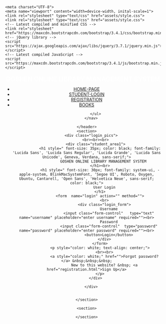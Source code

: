 <!DOCTYPE html>
<html>

<head>
    <title>
        Student Login
    </title>

    <meta charset="UTF-8">
    <meta name="viewport" content="width=device-width, inital-scale=1">
    <link rel="stylesheet" type="text/css" href="assets/style.css">
    <link rel="stylesheet" type="text/css" href="assets/style.css">
    <!-- Latest compiled and minified CSS -->
    <link rel="stylesheet" href="https://maxcdn.bootstrapcdn.com/bootstrap/3.4.1/css/bootstrap.min.css">
    <!-- jQuery library -->
    <script src="https://ajax.googleapis.com/ajax/libs/jquery/3.7.1/jquery.min.js"></script>
    <!-- Latest compiled JavaScript -->
    <script src="https://maxcdn.bootstrapcdn.com/bootstrap/3.4.1/js/bootstrap.min.js"></script>

</head>

<body>
    <header style="height: 100px;">
        <div class="logo">           
            <h1 style="color: white; font-size: 20px; line-height: 20px; margin-top: 20px;">GOSHEN ONLINE LIBRARY MANAGEMENT SYSTEM</h1>
        </div>
        <nav>
            <ul>
                <li><a href="index.html">HOME-PAGE</a></li>                
                <li><a href="student_login.html">STUDENT-LOGIN</a></li>
                <li><a href="registration.html">REGISTRATION</a></li>
                <li><a href="books.html">BOOKS</a></li>

            </ul>
        </nav>
 
    </header>
    <section>
        <div class="login_pics">
            <br><br><br>
            <div class="student_area1">
                <h1 style=" font-size: 35px; color: black; font-family: 'Lucida Sans', 'Lucida Sans Regular', 'Lucida Grande', 'Lucida Sans Unicode', Geneva, Verdana, sans-serif;">
                    GOSHEN ONLINE LIBRARY MANAGEMENT SYSTEM 
                </h1><br>
                <h1 style=" font-size: 30px; font-family: system-ui, -apple-system, BlinkMacSystemFont, 'Segoe UI', Roboto, Oxygen, Ubuntu, Cantarell, 'Open Sans', 'Helvetica Neue', sans-serif; color: black;">
                    User Login
                </h1>
                <form  name="login" action="" method="">
                    <br>
                    <div class="login_form">
                        Username
                        <input class="form-control"   type="text" name="username" placeholder="enter username" required=""><br>
                        Password
                        <input class="form-control"  type="password" name="password" placeholder="enter password" required=""><br>
                        <button>Login</button>
                    </div>
                </form>
                <p style="color: white; text-align: center;">
                    <br><br>
                    <a style="color: white;" href="">Forgot password?</a> &nbsp;&nbsp;&nbsp;
                    New to this website? &nbsp; <a href="registration.html">Sign Up</a>
                </p>
            </div>

        </div>


    </section>
    
    <section>

    </section>


</body>









</html>
